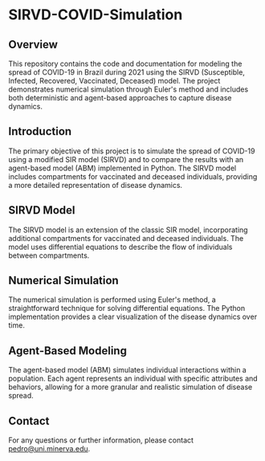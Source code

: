 # SIRVD-COVID-Simulation

## Overview
This repository contains the code and documentation for modeling the spread of COVID-19 in Brazil during 2021 using the SIRVD (Susceptible, Infected, Recovered, Vaccinated, Deceased) model. The project demonstrates numerical simulation through Euler's method and includes both deterministic and agent-based approaches to capture disease dynamics.

## Introduction
The primary objective of this project is to simulate the spread of COVID-19 using a modified SIR model (SIRVD) and to compare the results with an agent-based model (ABM) implemented in Python. The SIRVD model includes compartments for vaccinated and deceased individuals, providing a more detailed representation of disease dynamics.

## SIRVD Model
The SIRVD model is an extension of the classic SIR model, incorporating additional compartments for vaccinated and deceased individuals. The model uses differential equations to describe the flow of individuals between compartments.

## Numerical Simulation
The numerical simulation is performed using Euler's method, a straightforward technique for solving differential equations. The Python implementation provides a clear visualization of the disease dynamics over time.

## Agent-Based Modeling
The agent-based model (ABM) simulates individual interactions within a population. Each agent represents an individual with specific attributes and behaviors, allowing for a more granular and realistic simulation of disease spread.

## Contact
For any questions or further information, please contact pedro@uni.minerva.edu.
